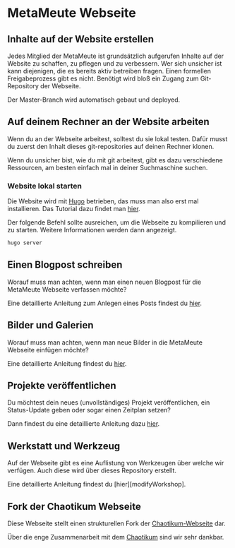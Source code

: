 # MetaMeute Webseite

## Inhalte auf der Website erstellen

Jedes Mitglied der MetaMeute ist grundsätzlich aufgerufen Inhalte auf der Website zu schaffen, zu pflegen und zu verbessern. Wer sich unsicher ist kann diejenigen, die es bereits aktiv betreiben fragen. Einen formellen Freigabeprozess gibt es nicht. Benötigt wird bloß ein Zugang zum Git-Repository der Webseite.

Der Master-Branch wird automatisch gebaut und deployed.

## Auf deinem Rechner an der Website arbeiten

Wenn du an der Webseite arbeitest, solltest du sie lokal testen. Dafür musst du zuerst den Inhalt dieses git-repositories auf deinen Rechner klonen.

Wenn du unsicher bist, wie du mit git arbeitest, gibt es dazu verschiedene Ressourcen, am besten einfach mal in deiner Suchmaschine suchen.

### Website lokal starten

Die Website wird mit [Hugo][hugo] betrieben, das muss man also erst mal installieren. Das Tutorial dazu findet man [hier][hugo_install].

Der folgende Befehl sollte ausreichen, um die Webseite zu kompilieren und zu starten. Weitere Informationen werden dann angezeigt.
```sh
hugo server
```

## Einen Blogpost schreiben

Worauf muss man achten, wenn man einen neuen Blogpost für die MetaMeute Webseite verfassen möchte?

Eine detaillierte Anleitung zum Anlegen eines Posts findest du [hier][createPost].

## Bilder und Galerien

Worauf muss man achten, wenn man neue Bilder in die MetaMeute Webseite einfügen möchte?

Eine detaillierte Anleitung findest du [hier][addImage].

## Projekte veröffentlichen

Du möchtest dein neues (unvollständiges) Projekt veröffentlichen, ein Status-Update geben oder sogar einen Zeitplan setzen?

Dann findest du eine detaillierte Anleitung dazu [hier][addProject].

## Werkstatt und Werkzeug

Auf der Webseite gibt es eine Auflistung von Werkzeugen über welche wir verfügen. Auch diese wird über dieses Repository erstellt.

Eine detaillierte Anleitung findest du [hier][modifyWorkshop].

## Fork der Chaotikum Webseite

Diese Webseite stellt einen strukturellen Fork der [Chaotikum-Webseite][chaotikum_git_web] dar.

Über die enge Zusammenarbeit mit dem [Chaotikum][chaotikum] sind wir sehr dankbar.

[//]: # (Interne)
[createPost]: ./wiki/createPost.md
[addImage]: ./wiki/addImage.md
[addProject]: ./wiki/addProject.md
[addProject]: ./wiki/modifyWorkshop.md

[//]: # (Externe Verweise)
[chaotikum]: https://www.chaotikum.org
[chaotikum_git_web]: https://git.chaotikum.org/chaotikum/website
[hugo]: https://gohugo.io/
[hugo_install]: https://gohugo.io/getting-started/quick-start/
